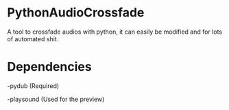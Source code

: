 # PythonAudioCrossfade

A tool to crossfade audios with python, it can easily be modified and for lots of automated shit.

# Dependencies

-pydub (Required)

-playsound (Used for the preview)
